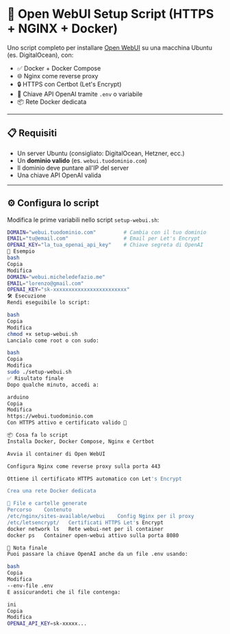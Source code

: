 # 🚀 Open WebUI Setup Script (HTTPS + NGINX + Docker)

Uno script completo per installare [Open WebUI](https://github.com/open-webui/open-webui) su una macchina Ubuntu (es. DigitalOcean), con:

- ✅ Docker + Docker Compose  
- 🌐 Nginx come reverse proxy  
- 🔒 HTTPS con Certbot (Let's Encrypt)  
- 🔑 Chiave API OpenAI tramite `.env` o variabile  
- 📦 Rete Docker dedicata  

---

## 📋 Requisiti

- Un server Ubuntu (consigliato: DigitalOcean, Hetzner, ecc.)
- Un **dominio valido** (es. `webui.tuodominio.com`)
- Il dominio deve puntare all'IP del server
- Una chiave API OpenAI valida

---

## ⚙️ Configura lo script

Modifica le prime variabili nello script `setup-webui.sh`:

```bash
DOMAIN="webui.tuodominio.com"         # Cambia con il tuo dominio
EMAIL="tu@email.com"                  # Email per Let's Encrypt
OPENAI_KEY="la_tua_openai_api_key"    # Chiave segreta di OpenAI
🧪 Esempio
bash
Copia
Modifica
DOMAIN="webui.micheledefazio.me"
EMAIL="lorenzo@gmail.com"
OPENAI_KEY="sk-xxxxxxxxxxxxxxxxxxxxxxxx"
🛠️ Esecuzione
Rendi eseguibile lo script:

bash
Copia
Modifica
chmod +x setup-webui.sh
Lancialo come root o con sudo:

bash
Copia
Modifica
sudo ./setup-webui.sh
✅ Risultato finale
Dopo qualche minuto, accedi a:

arduino
Copia
Modifica
https://webui.tuodominio.com
Con HTTPS attivo e certificato valido 🔐

📦 Cosa fa lo script
Installa Docker, Docker Compose, Nginx e Certbot

Avvia il container di Open WebUI

Configura Nginx come reverse proxy sulla porta 443

Ottiene il certificato HTTPS automatico con Let's Encrypt

Crea una rete Docker dedicata

📁 File e cartelle generate
Percorso	Contenuto
/etc/nginx/sites-available/webui	Config Nginx per il proxy
/etc/letsencrypt/	Certificati HTTPS Let's Encrypt
docker network ls	Rete webui-net per il container
docker ps	Container open-webui attivo sulla porta 8080

📌 Nota finale
Puoi passare la chiave OpenAI anche da un file .env usando:

bash
Copia
Modifica
--env-file .env
E assicurandoti che il file contenga:

ini
Copia
Modifica
OPENAI_API_KEY=sk-xxxxx...
